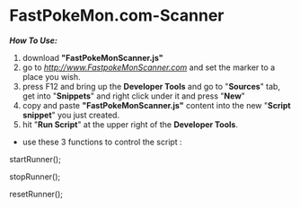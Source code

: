 # FastPokeMon.com-Scanner
***How To Use:***

 1. download **"FastPokeMonScanner.js"**
 2. go to *http://www.FastpokeMonScanner.com* and set the marker to a place you wish.
 3. press F12 and bring up the **Developer Tools** and go to "**Sources**" tab, get into "**Snippets**" and right click under it and press "**New**"
 4. copy and paste **"FastPokeMonScanner.js"** content into the new "**Script snippet**" you just created.
 5. hit "**Run Script**" at the upper right of the **Developer Tools**.
 
 
- use these 3 functions to control the script : 


startRunner();

stopRunner(); 

resetRunner();
    
